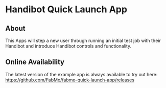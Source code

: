# Handibot Quick Launch App

## About
This Apps will step a new user through running an initial test job with their Handibot and introduce Handibot controls and functionality.

## Online Availability
The latest version of the example app is always available to try out here: https://github.com/FabMo/fabmo-quick-launch-app/releases

